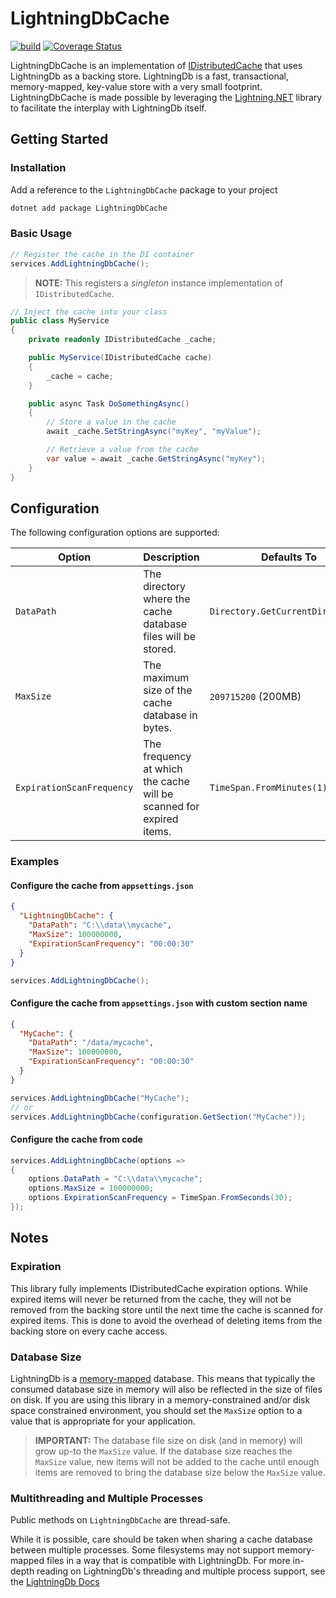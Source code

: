 # LightningDbCache
[![build](https://github.com/ubercellogeek/LightningDbCache/actions/workflows/ci.yml/badge.svg?branch=main)](https://github.com/ubercellogeek/LightningDbCache/actions/workflows/ci.yml) [![Coverage Status](https://coveralls.io/repos/github/ubercellogeek/LightningDbCache/badge.svg?branch=main)](https://coveralls.io/github/ubercellogeek/LightningDbCache?branch=main)

LightningDbCache is an implementation of [IDistributedCache](https://learn.microsoft.com/en-us/dotnet/api/microsoft.extensions.caching.distributed.idistributedcache) that uses LightningDb as a backing store. LightningDb is a fast, transactional, memory-mapped, key-value store with a very small footprint. LightningDbCache is made possible by leveraging the [Lightning.NET](https://github.com/CoreyKaylor/Lightning.NET) library to facilitate the interplay with LightningDb itself. 

## Getting Started

### Installation

Add a reference to the `LightningDbCache` package to your project

```bash
dotnet add package LightningDbCache
```
### Basic Usage
```csharp
// Register the cache in the DI container
services.AddLightningDbCache();
```

> **NOTE:** This registers a *singleton* instance implementation of `IDistributedCache`.

```csharp  
// Inject the cache into your class
public class MyService
{
    private readonly IDistributedCache _cache;

    public MyService(IDistributedCache cache)
    {
        _cache = cache;
    }

    public async Task DoSomethingAsync()
    {
        // Store a value in the cache
        await _cache.SetStringAsync("myKey", "myValue");

        // Retrieve a value from the cache
        var value = await _cache.GetStringAsync("myKey");
    }
}
```

## Configuration

The following configuration options are supported: 

| Option | Description | Defaults To |
| --- | --- | --- |
| `DataPath` | The directory where the cache database files will be stored. | `Directory.GetCurrentDirectory()` |
| `MaxSize` | The maximum size of the cache database in bytes. | `209715200` (200MB) |
| `ExpirationScanFrequency` | The frequency at which the cache will be scanned for expired items. | `TimeSpan.FromMinutes(1)` |

### Examples

#### Configure the cache from `appsettings.json`

```json
{
  "LightningDbCache": {
    "DataPath": "C:\\data\\mycache",
    "MaxSize": 100000000,
    "ExpirationScanFrequency": "00:00:30"
  }
}
```

```csharp
services.AddLightningDbCache();
```

#### Configure the cache from `appsettings.json` with custom section name

```json
{
  "MyCache": {
    "DataPath": "/data/mycache",
    "MaxSize": 100000000,
    "ExpirationScanFrequency": "00:00:30"
  }
}
```

```csharp
services.AddLightningDbCache("MyCache");
// or
services.AddLightningDbCache(configuration.GetSection("MyCache"));
```

#### Configure the cache from code

```csharp
services.AddLightningDbCache(options =>
{
    options.DataPath = "C:\\data\\mycache";
    options.MaxSize = 100000000;
    options.ExpirationScanFrequency = TimeSpan.FromSeconds(30);
});
```

## Notes

### Expiration

This library fully implements IDistributedCache expiration options. While expired items will never be returned from the cache, they will not be removed from the backing store until the next time the cache is scanned for expired items. This is done to avoid the overhead of deleting items from the backing store on every cache access.

### Database Size

LightningDb is a [memory-mapped](https://en.wikipedia.org/wiki/Lightning_Memory-Mapped_Database) database. This means that typically the consumed database size in memory will also be reflected in the size of files on disk. If you are using this library in a memory-constrained and/or disk space constrained environment, you should set the `MaxSize` option to a value that is appropriate for your application.

> **IMPORTANT:** The database file size on disk (and in memory) will grow up-to the `MaxSize` value. If the database size reaches the `MaxSize` value, new items will not be added to the cache until enough items are removed to bring the database size below the `MaxSize` value.

### Multithreading and Multiple Processes

Public methods on `LightningDbCache` are thread-safe. 

While it is possible, care should be taken when sharing a cache database between multiple processes. Some filesystems may not support memory-mapped files in a way that is compatible with LightningDb. For more in-depth reading on LightningDb's threading and multiple process support, see the [LightningDb Docs](http://www.lmdb.tech/doc/)
